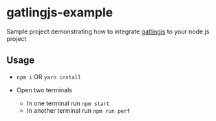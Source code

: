 # gatlingjs-example
Sample project demonstrating how to integrate [gatlingjs](https://github.com/abhiche/gatlingjs) to your node.js project

## Usage
* ``` npm i ``` OR ``` yarn install ```  

* Open two terminals
  * In one terminal run ``` npm start ```    
  * In another terminal run ``` npm run perf ```    

